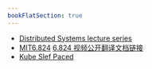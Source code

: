 ```yaml
---
bookFlatSection: true
---
```


- [Distributed Systems lecture series](https://www.youtube.com/playlist?list=PLeKd45zvjcDFUEv_ohr_HdUFe97RItdiB)
- [MIT6.824](https://mit-public-courses-cn-translatio.gitbook.io/mit6-824/) [6.824 视频公开翻译文档链接](https://shimo.im/docs/xwqvh3kGppJKvHvX/read)
- [Kube Slef Paced](https://container.training/kube-selfpaced.yml.html#1)